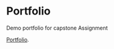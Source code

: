 # Portfolio
Demo portfolio for capstone Assignment

[Portfolio](https://boring-snyder-90d572.netlify.app/).
